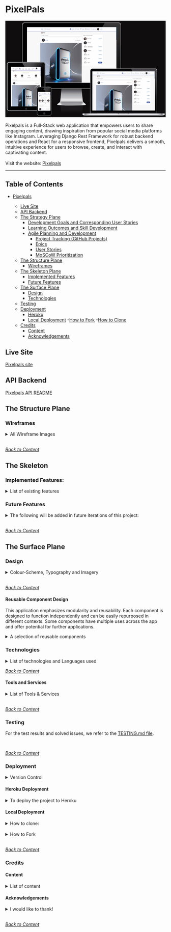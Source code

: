# PixelPals

![x](documentation/readme-image/PixelGif.gif)

Pixelpals is a Full-Stack web application that empowers users to share engaging content, drawing inspiration from popular social media platforms like Instagram. Leveraging Django Rest Framework for robust backend operations and React for a responsive frontend, Pixelpals delivers a smooth, intuitive experience for users to browse, create, and interact with captivating content.
<br>
<br>
Visit the website: [Pixelpals](https://pixelpals-pp5-ee2d5ecf265c.herokuapp.com/)
<br>

<hr>

## Table of Contents

- [Pixelpals](#pixelpals)

  - [Live Site](#live-site)
  - [API Backend](#api-backend)
  - [The Strategy Plane](#the-strategy-plane)
    - [Development Goals and Corresponding User Stories](#development-goals-and-corresponding-user-stories)
    - [Learning Outcomes and Skill Development](#learning-outcomes-and-skill-development)
    - [Agile Planning and Development](#agile-planning-and-development)
      - [Project Tracking (GitHub Projects)](#project-tracking-github-projects)
      - [Epics](#epics)
      - [User Stories](#user-stories)
      - [MoSCoW Prioritization](#moscow-prioritization)
  - [The Structure Plane](#the-structure-plane)
    - [Wireframes](#wireframes)
  - [The Skeleton Plane](#the-skeleton-plane)
    - [Implemented Features](#implemented-features)
    - [Future Features](#future-features)
  - [The Surface Plane](#the-surface-plane)
    - [Design](#design)
    - [Technologies](#technologies)
  - [Testing](#testing)
  - [Deployment](#deployment)
    - [Heroku](#heroku-deployment)
    - [Local Deployment](#local-deployment) -[How to Fork](#how-to-fork) -[How to Clone](#how-to-clone)
  - [Credits](#credits)
    - [Content](#content)
    - [Acknowledgements](#acknowledgements)

## Live Site

[Pixelpals site](https://pixelpals-pp5-ee2d5ecf265c.herokuapp.com/)

## API Backend

[Pixelpals API README](https://github.com/Enzolita/pixelpals-backend/blob/main/README.md)

## The Structure Plane

### Wireframes

<details>
<summary>All Wireframe Images</summary>
<br>

Login/Signup

![X](documentation/wireframes/wireframe-login_register.png)

Posts Page

![X](documentation/wireframes/wireframe-posts.png)

Post Page

![X](documentation/wireframes/wireframe-postdetail.png)

Profile

![X](documentation/wireframes/wireframe-profile.png)

Report

![X](documentation/wireframes/wireframe-report.png)

Log out

![X](documentation/wireframes/wireframe-logout.png)

</details>
<br>

_<span style="color: blue;">[Back to Content](#table-of-contents)</span>_

## The Skeleton

### Implemented Features:

<details>
<summary>List of existing features</summary>
<br>

**Defensive Features**

- Authorization checks - Keeping It Secure

  - Strong Authorization Checks: We’ve got layers of protection with JWT tokens and CORS headers. Only authorized users get in!
  - Access Control: Unauthorized? Sorry, but you’ll be sent packing. We always check your credentials before you get to see any user data.

- Form validation - Smooth and Error-Free Forms

  - Data Validation: We make sure your data is good to go, both on the frontend and backend.
  - Backup and default values

- Ready for Anything

  - Profile Pics: Don’t worry about broken images—default profile pictures have got your back.
  - Auto Profiles: Every new user gets a profile automatically. No null references.

- Error pages or as better known Oops! Pages

  - Error Pages: If you wander into the unknown, a “Page Not Found” error will guide you back on track.

**General Features**

  - Responsive Design: Looks Great Everywhere: Our site adjusts beautifully across all devices.
    Complete Control

  - User Interaction - Get Involved: Like, comment, follow—get the full experience based on your authorization status. Pixelpals administrator have superuser authority and manages full CRUD.

  - CRUD Operations: 
    - Create - users can register a new user account, authenticated users can create post(s) and create a comment(s)
    - Read - authenticated users can view their posts, comments, and their profile image.
    - Update - authenticated users can update their profile image, username and password, and edit and save comments, its title and save it.
    - Delete - authenticated users can delete their own comments and posts.

**SignIn/SignUp Page** <br>

Join the Fun: Creating an account is easy-peasy. After signing up, you’ll be whisked to the sign-in page. Already signed in? You’ll head straight to the home page.

![X](documentation/existing-feat/sign-in.png)

![X](documentation/existing-feat/sign-up.png)

**Navigation Bar** <br>
Always There for You: The navigation bar adapts to whether you’re signed in or not, and it looks great on any screen size.

![x](documentation/existing-feat/iph-nav.png)

![x](documentation/existing-feat/navbar.png)

**Profile Page**
<br>
Showcase Yourself: See detailed info about users, including posts, followers, and who they follow. If you follow them, it’s highlighted. Add personal touches with a dedicated info section. Follow or hide users unless it’s your own profile. All posts from the profile owner are displayed below. Click on the three dots and edit your profile, change username, change password

![x](documentation/existing-feat/profile-edit-dropdown.png)

![x](documentation/existing-feat/full-profile-own.png)

![x](documentation/existing-feat/edit-profile-bio.png)

![x](documentation/existing-feat/edit-profile-name.png)

![x](documentation/existing-feat/edit-profile-pw.png)

**Profiles Sidebar**
<br>
Popular Profiles: Check out the most followed profiles. Follow or unfollow with a click, and enjoy a sidebar that fits perfectly on any screen. The profile sidebar is always present on screens that are large enough. On smaller screens, it appears in a smaller section above the main content, and on certain pages it is removed.

![x](documentation/existing-feat/popular-profile.png)

**Posts page**
<br>
Endless Inspiration: Browse posts infinitely! Use the search bar to find posts by title or username. Use category to filter. See your personalized feed of posts from those you follow and liked posts. Blocked users won’t show up.

![x](documentation/existing-feat/post-list.png)

Follow/unfollow

![x](documentation/existing-feat/follow-unfollow.png)

Like/unlike

![x](documentation/existing-feat/like-unlike.png)

Darkmode / Lightmode

![x](documentation/existing-feat/darkmode-lightmode.png)

**Post Page**
<br>
Dive into Details: See all the nitty-gritty about a post, including comments. Edit or delete your posts easily. Tag posts with one category, and (once the bug’s fixed) multiple hashtags. The multi-hashtag feature is hidden for now due to [BUG#68](https://github.com/JaqiKal/pixavibe-frontend/issues/68). Like the category tagging, it offers a predefined list to select/deselect multiple hashtags. However, once a post is saved, you can't change the hashtags during edits. To avoid a bad user experience, we've temporarily hidden this feature in the belly of our scrumptious app.

Owner´s post(s), me, myself and I!

![x](documentation/existing-feat/post-detail-own.png)

Edit Image, Title, Content, Category

![x](documentation/existing-feat/edit-postdetail.png)

Dropdown menu for edit and delete of individual post.

![x](documentation/existing-feat/edit-delete.png)

Edit Comments

![x](documentation/existing-feat/edit-delete-comment.png)

**Report Form**
<br>
Get in Touch: Use our report form to reach out about any issues you're experiencing or feeling. A custom made modal will thank you for your message.

![x](documentation/existing-feat/report-form.png)

![x](documentation/existing-feat/report-modal.png)
</details>

### Future Features

<details>
<summary>The following will be added in future iterations of this project:</summary>
<br>

- **Admin Page Expansion**: Enhance the admin page to manage various tasks, such as handling messages sent through the contact form. This would allow admins to respond directly to users from a dedicated admin-only page.
- **Chat/Direct Messaging**: Introduce a chat or direct messaging function to facilitate user communication.
- **Alert Notifications**: Implement alert notifications for broadcasting messages to all users.
- **Block Feature**: Users being able to block another user for whatever reason.
- **Profile Customization**: Allow users to customize their profiles with themes, backgrounds, and additional information fields.
- **Content Recommendations**: Implement a recommendation system to suggest posts, users, or hashtags based on user activity and preferences.
- **Enhanced Search**: Improve search functionality to include advanced filters and sorting options, making it easier for users to find specific content.
</details>
<br>

_<span style="color: blue;">[Back to Content](#table-of-contents)</span>_

## The Surface Plane

### Design

<details>
<summary>Colour-Scheme, Typography and Imagery</summary>
<br>
The idea of ​​the color scheme of the application is a little towards blue and neutral white due to the darkmode component,
which makes the backround either white or dark grey.
<br>

#### Typography

The main font used on the website is "DM Sans".

![font](documentation/readme-image/font-dm-sans.png)

<br>

_<span style="color: blue;">[Back to Content](#table-of-contents)</span>_

#### Imagery

The images on this website are made by leonardo.ai and borrowed from pinterest.
</details><br>

_<span style="color: blue;">[Back to Content](#table-of-contents)</span>_

#### Reusable Component Design

This application emphasizes modularity and reusability. Each component is designed to function independently and can be easily repurposed in different contexts. Some components have multiple uses across the app and offer potential for further applications.

<details>

<summary>A selection of reusable components</summary>

<br>

**Asset component**

- Purpose: Display a media asset, such as images, spinner animations, and messages.
- Props: src, message, spinner
- Usage: `const Asset` is considered a reusable component and has been reused in: NotFound.js, PostCreateForm.js, PostPage.js, PostsPage.js, PopularProfiles.js, ProfilePage.js to display a spinner whenever content is loading.
- Potential uses: Loading spinners or media placeholders in any section of the application.

**Avatar component**

- Purpose: Display user profile images.
- Props: profile, owner, image
  Usage: `const Avatar` is considered a reusable component and has been reused in: NavBar.js, Comment.js, CommentCreateForm.js, Post.js and Profile.js to handle and import the avatar for the user
- Potential uses: User profile displays, comment sections, and anywhere a user image is required.

**Darkmode / Lightmode Component**

- Purpose: This component provides the functionality to toggle between dark and light themes across the application, enhancing user experience by allowing them to choose their preferred display mode. It saves the user's selection locally (e.g., using local storage or cookies) to maintain the chosen theme across sessions and page reloads.
- Props: setTheme: Function that toggles between light and dark modes. String representing the current theme, either "light" or "dark".
- Usage: The SeclectedTheme component is reusable and has been implemented in Header.js and SettingsPage.js to enable theme switching in the application interface.
- Potential uses: It can be utilized in any part of the application where users need the option to toggle between dark and light modes, such as the homepage, user profile settings, or dashboard interfaces.

**Comment**

- Purpose: Display a comment with options to edit or delete it if the current user is the owner.
- Props: id, content, owner and more.
- Usage:`const Comment`is considered a reusable component and has been reused in: PostPage.js to fetch comments related to the specific post.
- Potential uses: Blog post comments, forum threads, product reviews, and profile pages to display user comments.

**MoreDropdown Component**

- Purpose: Provide a dropdown menu for actions like editing and deleting items. 
- Props: handleEdit (function to handle the edit action), handleDelete (function to handle the delete action).
- Usage: `const MoreDropdown` has been reused in Comment.js, Post.js and ProfilePage.js to render the dropdown menu the enable the user to edit their data.
- Potential uses: Context menus for various content types that support edit and delete actions.

**Navbar**

- Purpose: Present a navigation bar for the application, including links and user authentication options. 
- Usage: const Navbar is a reusable component and has been reused in App.js to render the navbar on the entire website, regardless of the URL path.
- Potential uses: Could be adapted for use in different applications with minimal adjustments to routing and links.

**Post**
- Purpose: Display a specific post.
- Props: id, title, content, owner and more.
- Usage: const Post is a reusable component and has been reused in PostPage.js and PostsPage.js to display post data.
- Potential uses: Featured post component, list of popular posts, forum threads, or portfolio showcases.

**ProfileDataContext and CurrentUserContext**

- Purpose: Manage user and profile data across the application.
- Usage:
  - CurrentUserContext: Provides current user data.
  - ProfileDataContext: Provides profile data, such as popular profiles.
- Used in: Various components requiring user or profile data.
- Potential uses: Any component that needs to access or manipulate user-related state efficiently.

**Profile**
- Purpose: This component is designed to render a user profile with options for following/unfollowing and block/unblock based on the current user's interaction status with the profile.
- Props: profile, owner, image
- Usage: Can be used as a Community memeber widget, Author card in blog posts, Participant list in events pages. `const Profile*  is considered a reusable component and has been reused in: PopularProfiles.js to render the profiles in the popular profiles field.
- Potential uses: Highly reusable, convenient to use anywhere where you need to show the profile/user associated with a piece of content. Community member widget, author card in blog posts, participant list in events pages.

**Custom Hooks**
- useClickOutsideToggle
  - Purpose: Handle click outside events to toggle state.
  - Usage: Can be reused in any component that needs to handle click outside functionality.
- useRedirect
  - Purpose: Redirect users based on their authentication status.
  - Usage: Can be reused in any component that needs to handle user redirects based on authentication.

**Utility Functions**
- Utility functions (e.g., date formatting, data validation)
- Purpose: General-purpose functions that can be used across different parts of the application.

</details>

### Technologies

<details>
<summary>List of technologies and Languages used</summary>
<br>

#### Language

- [HTML](https://en.wikipedia.org/wiki/HTML) is used to structure the content of the application.
- [CSS](https://en.wikipedia.org/wiki/CSS) is applied to style the application, enhancing the user interface..
- [JavaScript](https://sv.wikipedia.org/wiki/Javascript) adds interactivity to web pages, improving the user experience.
- [JSX](https://legacy.reactjs.org/docs/faq-build.html#gatsby-focus-wrapper) & [Intro JSX](https://legacy.reactjs.org/docs/introducing-jsx.html)

#### Frameworks, libraries and dependencies

- [Axios](https://axios-http.com/) - A promise-based HTTP client for both the browser and Node.js, Axios plays a key role in facilitating smooth communication between the frontend and backend. It was chosen for its ability to simplify HTTP requests to the REST API, eliminating the need to manually configure HTTP headers. Additionally, Axios supports 'interceptors', which are used to request a refresh token in the event of an HTTP 401 error. This feature enhances the user experience by keeping authenticated users signed in for up to 24 hours, rather than requiring them to sign in again after five minutes.
- [CSS Validator 0.11.0]() - A tool used to validate CSS code. It ensures that all CSS written for the project adheres to standard syntax rules and best practices. Using this validator helps in maintaining clean and error-free stylesheets, which is essential for consistent and predictable rendering across different browsers.
- [jwt-decode 3.1.2](https://www.npmjs.com/package/jwt-decode) - Used for decoding JSON web tokens, this tool has been essential for maintaining secure user authentication between the frontend and backend.
- [Multiselect React Dropdown 2.0.25]() - This component is used to provide a multi-select dropdown functionality in React applications. It allows users to select multiple options from a dropdown menu, enhancing the user interface by making it more interactive and user-friendly. This component is particularly useful for forms and filtering data where multiple selections are needed. It was chosen mostly because it is fun to try out. The functionality was proven, and very handy but unfortunately a bug in our code base is stopping us from showcasing it to users. It is going to be used for the Hashtag feature.
- [React 17.0.2](https://legacy.reactjs.org/docs/getting-started.html) - A JavaScript library for building user interfaces. An older version was chosen to stay inline with all other dependencies used as part of the Moments walkthrough which provided a base that this project was then modelled on.
- [React bootstrap 1.6.6](https://react-bootstrap.github.io/) - A frontend framework built for react that provides common components. React bootstrap was chosen to help speed up the development of this project and allow time to focused elsewhere.
- [React Router 5.3.4](https://github.com/remix-run/react-router) - This fully-featured routing library for React allowed for seamless site navigation, greatly enhancing the user experience.
- [react-infinite-scroll-component](https://www.npmjs.com/package/react-infinite-scroll-component) - Implemented to enable the loading of additional data sets upon scrolling, especially when data surpasses pagination limits.

</details>

_<span style="color: blue;">[Back to Content](#table-of-contents)</span>_

#### Tools and Services

<details>
<summary>List of Tools & Services</summary>

<br>

- [Am I Responsive?](http://ami.responsivedesign.is/) is used to show the website image on a range of devices.
- [Balsamiq](https://balsamiq.com/) is used to create wireframes.
- [CSS Validation Service](https://jigsaw.w3.org/css-validator/#validate_by_input) is used to check code ensuring that my CSS is error-free and adheres to the latest web standards.
- [DevTools](https://developer.chrome.com/docs/devtools) to help in edit pages on-the-fly and diagnose problems quickly.
- [Diffchecker - text](https://www.diffchecker.com/text-compare/) is used to check code snippets.
- [Favicon.io](https://favicon.io/) is used to create favicon.
- [Font Awesome](https://fontawesome.com/) is used for the iconography on the website.
- [Git](https://git-scm.com/) is used for version control.
- [Gitpod](https://gitpod.io) streamlines your development process by providing a pre-configured, cloud-based development environment that's instantly ready for coding.
- [Github](https://github.com/) is essential for version control, allowing you to track changes, collaborate with others (if applicable), and secure online code storage.
- [Google Dev Tools](https://developers.google.com/web/tools) is used during testing, debugging and styling.
- [Google Fonts](https://fonts.google.com/) is a catalog of free, open-source fonts. Used for typography.
- [Heroku](https://www.heroku.com) ia a platform for deploying and hosting web applications.
- [Look](https:www.looka.com) ia used for the logo and symbol.
- [Markup Validation Service](https://validator.w3.org/) is used to check code ensuring that my HTML is error-free and adheres to the latest web standards.
- [UXwing](https://uxwing.com/) is a provider of free icons free for commercial use.

</details>

<br>

_<span style="color: blue;">[Back to Content](#table-of-contents)</span>_

### Testing

For the test results and solved issues, we refer to the [TESTING.md file](https://github.com/Enzolita/pixelpals-pp5/blob/main/TESTING.md).
</details>

<br>

_<span style="color: blue;">[Back to Content](#table-of-contents)</span>_

### Deployment

<details>
<summary>Version Control</summary>
<br>
The site was created using the Gitpod editor and pushed to github to the remote repository ‘pixelpals-frontend’.
The following git commands were used throughout development to push code to the remote repo:

- `git add <file>` - This command was used to add the file(s) to the staging area before they are committed.
- `git commit -m “commit message”` - This command was used to commit changes to the local repository queue ready for the final step.
- `git push` - This command was used to push all committed code to the remote repository on github.
</details>

#### Heroku Deployment

 <details>
 <summary>To deploy the project to Heroku</summary>
 
 <br>

**Preparing the Application**

- Create and add the 'Procfile' to your application's root directory `echo web: node index.js > Procfile`. Heroku relies on this file to determine how to run your application, ensuring the correct setup of your web server. Use commands like web: `gunicorn PROJ_NAME.wsgi` in the 'Procfile' to instruct Heroku on starting your web server with Gunicorn
- Ensure you have a requirements.txt file listing all project dependencies.
- Set up necessary configuration variables in Heroku setting tab > Config Vars (eg. SECRET_KEY, DATABASE_URL, etc.).
- In your app's 'settings.py' add Heroku to ALLOWED_HOSTS

**Initial set-up**

- Sign up for a [Heroku](https://heroku.com/) account at Heroku's website.
- Download and install the Heroku Command Line Interface (CLI) to interact with Heroku from your local machine.
- Or use Heroku Web interface.

**Create Heroku App**

- Sign in or sign up to [Heroku](https://heroku.com/).
- Click the button that says "Create new app."
- Enter a unique app name.
- Choose your region from the dropdown menu.
- Click the "Create app" button.
- Scroll further down on the page, select Add Buildpack. The buildpacks will install further dependencies that are not included in the 'requirements.txt'. <br>
  It's crucial to arrange the build packs correctly! First, choose Python and then Node.js. If they're not in this sequence, you can reorder them by dragging.

**Deployment**

- Deploy by either push your code to Heroku or by connecting your GitHub repository to Heroku or using the Heroku CLI to deploy your application.
- (if applicable) Run database migrations using the Heroku CLI.
- For deploying this project, we're using GitHub as our method. After choosing GitHub, make sure to confirm the connection. Then, search for your repository name and once Heroku finds your repository - click "connect"
- Scroll down to the section "Automatic Deploys".
- Click "Enable automatic deploys" or choose "Deploy branch" and manually deploy.
- Click "Deploy branch" wait for the app to be built. Once this is done, a message should appear letting us know that the app was successfully deployed.
- Click the button "View" to see the app.

**Final Steps**

- Enable the Web Dyno, make sure the web dyno is up and running after deployment.
- Open your application from the Heroku dashboard or using the CLI command heroku open.

For more detailed instructions and troubleshooting, visit the [official Heroku Dev Center](https://devcenter.heroku.com/).

</details>

#### Local Deployment

<details>
<summary>How to clone:</summary>
<br>

Cloning a GitHub repository creates a local copy on your machine, allowing you to sync between the two locations. Here are the steps:

- Navigate to the GitHub Repository you want to clone to use locally.
- Click on the code drop down button.
- Click on HTTPS.
- Copy the repository link to the clipboard.
- Open your IDE of choice (git must be installed for the next steps). 
- Navigate to the directory where you want the clone to be created.
- Type `git clone`, and then paste the URL you copied previously. Press Enter to create your local clone.

Install Dependencies:

`npm install`

Run Application:

`npm start`

</details>
<br>

<details>
<summary>How to Fork</summary>

Most commonly, forks are used to either propose changes to someone else's project or to use someone else's project as a starting point for your own idea. In order to protect the main branch while you work on something new, essential when working as part of a team or when you want to experiment with a new feature, you will need to fork a branch.

- Log in (or sign up) to Github.
- Go to the selected repository.
- Click the Fork button in the top right corner and select create a fork.
- One can change the name of the fork and add description
- Choose to copy only the main branch or all branches to the new fork.
- Click Create a Fork. A repository should appear in your GitHub
</details>
<br>

_<span style="color: blue;">[Back to Content](#table-of-contents)</span>_

### Credits

#### Content

<details>
<summary>List of content</summary> 
<br>
Throughout the development of Pixelpals, we utilized a variety of resources to ensure the platform is robust, user-friendly, and engaging. Below is a list of documentation, blogs, tutorials, and guides that have been instrumental in crafting the features and functionality of Pixelpals:

- [Favicon, credited to](https://www.flaticon.com/free-icons/photography") Photography icons created by Vactor area- Flaticon
- Logo used was created at [Looka](https://looka.com/dashboard)
- [React Multiselect dropdown](https://www.npmjs.com/package/multiselect-react-dropdown), this library is used for handling hashtags. It helps keep the codebase cleaner and more maintainable.
- [css-validator](https://www.npmjs.com/package/css-validator) together with GPT was used to create `validate-css.js`. It was used to validate CSS.
- **Bootstrap**: Used for styling and responsive design, making the site accessible on a variety of devices - [Bootstrap documentation](https://getbootstrap.com/).
- **Sources of inspiration and guidance in general**:
  - This resources is only available to enrolled students at The Code Institute:
    - The Code Institute Diploma in Full Stack Software Development (Advanced Front-End) Walk-through project Moments (frontend)
  - [React](https://react.dev/learn) A goto place to learn.
  - [Django Rest framework](https://www.django-rest-framework.org/) A got place to learn
  - [Django & React Tutorial](https://youtu.be/JD-age0BPVo?si=vLYojx9J_rD8ZKyU), Tech with Tim, also a goto net source for inspo.
- **Testing**: Used to learn how to create test cases
  - [How to write test cases for Django Rest Framework Applications](https://rajansahu713.medium.com/mastering-the-art-of-django-test-cases-fa7b0322c9fb)
  - [Django REST framwork, Testing](https://www.django-rest-framework.org/api-guide/testing/#testingDjango)
  - [django project, testing](https://docs.djangoproject.com/en/3.2/topics/testing/)
  - [Getting started with testing in Python](https://realpython.com/python-testing/)
  - [Testing in Django (Part 1) – Best Practices and Examples](https://realpython.com/testing-in-django-part-1-best-practices-and-examples/)
  - [serie of videos - Django Testing Tutorial - What Is Testing?](https://youtu.be/qwypH3YvMKc?si=1OptYFWRajgREWh_)
  - [Unit Tests in Python || Python Tutorial || Learn Python Programming](https://youtu.be/1Lfv5tUGsn8?si=ZgIDWVjSQqTIUYYK)
  - [HTTP response status codes](https://developer.mozilla.org/en-US/docs/Web/HTTP/Status) are used in test cases to validate that the application is behaving as expected under various conditions.
  - [Darkmode react tutorial](https://www.youtube.com/watch?v=Uz35Qiia84g) Darkmode tutorial I used.

  </details>

#### Acknowledgements

<details>
<summary>I would like to thank!</summary>
<br>

- To all engaged fellow students at all channels.
- Code Institutes Tutor Support service.
- My mentor [Jubril Akolade](https://github.com/jubrillionaire/)
</details>
<br>

_<span style="color: blue;">[Back to Content](#table-of-contents)</span>_